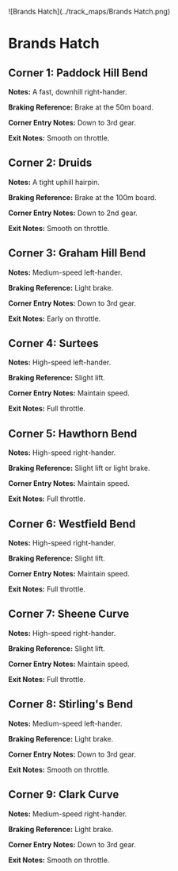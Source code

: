![Brands Hatch](../track_maps/Brands Hatch.png)

# Brands Hatch


## Corner 1: Paddock Hill Bend
**Notes:** A fast, downhill right-hander.

**Braking Reference:** Brake at the 50m board.

**Corner Entry Notes:** Down to 3rd gear.

**Exit Notes:** Smooth on throttle.


## Corner 2: Druids
**Notes:** A tight uphill hairpin.

**Braking Reference:** Brake at the 100m board.

**Corner Entry Notes:** Down to 2nd gear.

**Exit Notes:** Smooth on throttle.


## Corner 3: Graham Hill Bend
**Notes:** Medium-speed left-hander.

**Braking Reference:** Light brake.

**Corner Entry Notes:** Down to 3rd gear.

**Exit Notes:** Early on throttle.


## Corner 4: Surtees
**Notes:** High-speed left-hander.

**Braking Reference:** Slight lift.

**Corner Entry Notes:** Maintain speed.

**Exit Notes:** Full throttle.


## Corner 5: Hawthorn Bend
**Notes:** High-speed right-hander.

**Braking Reference:** Slight lift or light brake.

**Corner Entry Notes:** Maintain speed.

**Exit Notes:** Full throttle.


## Corner 6: Westfield Bend
**Notes:** High-speed right-hander.

**Braking Reference:** Slight lift.

**Corner Entry Notes:** Maintain speed.

**Exit Notes:** Full throttle.


## Corner 7: Sheene Curve
**Notes:** High-speed right-hander.

**Braking Reference:** Slight lift.

**Corner Entry Notes:** Maintain speed.

**Exit Notes:** Full throttle.


## Corner 8: Stirling's Bend
**Notes:** Medium-speed left-hander.

**Braking Reference:** Light brake.

**Corner Entry Notes:** Down to 3rd gear.

**Exit Notes:** Smooth on throttle.


## Corner 9: Clark Curve
**Notes:** Medium-speed right-hander.

**Braking Reference:** Light brake.

**Corner Entry Notes:** Down to 3rd gear.

**Exit Notes:** Smooth on throttle.

